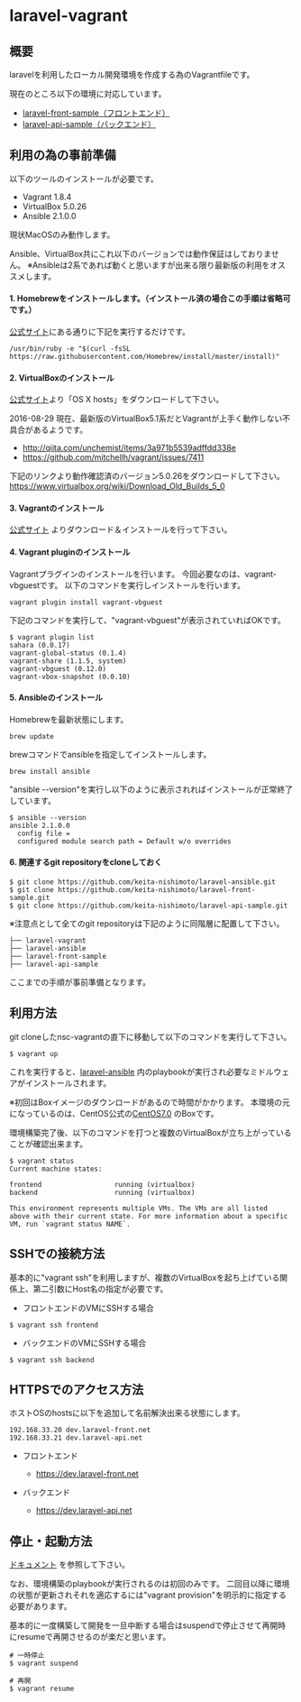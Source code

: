 # laravel-vagrant

## 概要

laravelを利用したローカル開発環境を作成する為のVagrantfileです。

現在のところ以下の環境に対応しています。

- [laravel-front-sample（フロントエンド）](https://github.com/keita-nishimoto/laravel-front-sample)
- [laravel-api-sample（バックエンド）](https://github.com/keita-nishimoto/laravel-api-sample)

## 利用の為の事前準備

以下のツールのインストールが必要です。

- Vagrant 1.8.4
- VirtualBox 5.0.26
- Ansible 2.1.0.0

現状MacOSのみ動作します。

Ansible、VirtualBox共にこれ以下のバージョンでは動作保証はしておりません。
※Ansibleは2系であれば動くと思いますが出来る限り最新版の利用をオススメします。

#### 1. Homebrewをインストールします。（インストール済の場合この手順は省略可です。）

[公式サイト](http://brew.sh/index_ja.html)にある通りに下記を実行するだけです。

```
/usr/bin/ruby -e "$(curl -fsSL https://raw.githubusercontent.com/Homebrew/install/master/install)"
```

#### 2. VirtualBoxのインストール

[公式サイト](https://www.virtualbox.org/wiki/Downloads)より「OS X hosts」をダウンロードして下さい。

2016-08-29 現在、最新版のVirtualBox5.1系だとVagrantが上手く動作しない不具合があるようです。

- http://qiita.com/unchemist/items/3a971b5539adffdd338e
- https://github.com/mitchellh/vagrant/issues/7411

下記のリンクより動作確認済のバージョン5.0.26をダウンロードして下さい。
https://www.virtualbox.org/wiki/Download_Old_Builds_5_0

#### 3. Vagrantのインストール

[公式サイト](https://www.vagrantup.com/downloads.html) よりダウンロード＆インストールを行って下さい。


#### 4. Vagrant pluginのインストール

Vagrantプラグインのインストールを行います。
今回必要なのは、vagrant-vbguestです。
以下のコマンドを実行しインストールを行います。

```
vagrant plugin install vagrant-vbguest
```

下記のコマンドを実行して、"vagrant-vbguest"が表示されていればOKです。

```
$ vagrant plugin list
sahara (0.0.17)
vagrant-global-status (0.1.4)
vagrant-share (1.1.5, system)
vagrant-vbguest (0.12.0)
vagrant-vbox-snapshot (0.0.10)
```

#### 5. Ansibleのインストール

Homebrewを最新状態にします。

```
brew update
```

brewコマンドでansibleを指定してインストールします。

```
brew install ansible
```

"ansible --version"を実行し以下のように表示されればインストールが正常終了しています。

```
$ ansible --version
ansible 2.1.0.0
  config file =
  configured module search path = Default w/o overrides
```

#### 6. 関連するgit repositoryをcloneしておく

```
$ git clone https://github.com/keita-nishimoto/laravel-ansible.git
$ git clone https://github.com/keita-nishimoto/laravel-front-sample.git
$ git clone https://github.com/keita-nishimoto/laravel-api-sample.git
```

※注意点として全てのgit repositoryは下記のように同階層に配置して下さい。

```
├── laravel-vagrant
├── laravel-ansible
├── laravel-front-sample
├── laravel-api-sample
```

ここまでの手順が事前準備となります。

## 利用方法

git cloneしたnsc-vagrantの直下に移動して以下のコマンドを実行して下さい。

```
$ vagrant up
```

これを実行すると、[laravel-ansible](https://github.com/keita-nishimoto/laravel-ansible) 内のplaybookが実行され必要なミドルウェアがインストールされます。

※初回はBoxイメージのダウンロードがあるので時間がかかります。
本環境の元になっているのは、CentOS公式の[CentOS7.0](https://atlas.hashicorp.com/centos/boxes/7) のBoxです。

環境構築完了後、以下のコマンドを打つと複数のVirtualBoxが立ち上がっていることが確認出来ます。

```
$ vagrant status
Current machine states:

frontend                  running (virtualbox)
backend                   running (virtualbox)

This environment represents multiple VMs. The VMs are all listed
above with their current state. For more information about a specific
VM, run `vagrant status NAME`.
```

## SSHでの接続方法

基本的に"vagrant ssh"を利用しますが、複数のVirtualBoxを起ち上げている関係上、第二引数にHost名の指定が必要です。

- フロントエンドのVMにSSHする場合

```
$ vagrant ssh frontend
```

- バックエンドのVMにSSHする場合

```
$ vagrant ssh backend
```

## HTTPSでのアクセス方法

ホストOSのhostsに以下を追加して名前解決出来る状態にします。

```
192.168.33.20 dev.laravel-front.net
192.168.33.21 dev.laravel-api.net
```

- フロントエンド
    - https://dev.laravel-front.net

- バックエンド
    - https://dev.laravel-api.net

## 停止・起動方法

[ドキュメント](http://raqda.com/vagrant/cli/index.html) を参照して下さい。

なお、環境構築のplaybookが実行されるのは初回のみです。
二回目以降に環境の状態が更新されそれを適応するには"vagrant provision"を明示的に指定する必要があります。

基本的に一度構築して開発を一旦中断する場合はsuspendで停止させて再開時にresumeで再開させるのが楽だと思います。

```
# 一時停止
$ vagrant suspend

# 再開
$ vagrant resume
```
